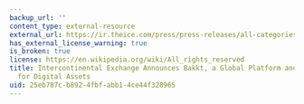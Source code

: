 ```yaml
---
backup_url: ''
content_type: external-resource
external_url: https://ir.theice.com/press/press-releases/all-categories/2018/08-03-2018-133022149
has_external_license_warning: true
is_broken: true
license: https://en.wikipedia.org/wiki/All_rights_reserved
title: Intercontinental Exchange Announces Bakkt, a Global Platform and Ecosystem
  for Digital Assets
uid: 25eb787c-b892-4fbf-abb1-4ce44f328965
---
```

